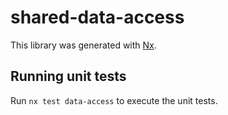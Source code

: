 # shared-data-access

This library was generated with [Nx](https://nx.dev).

## Running unit tests

Run `nx test data-access` to execute the unit tests.
